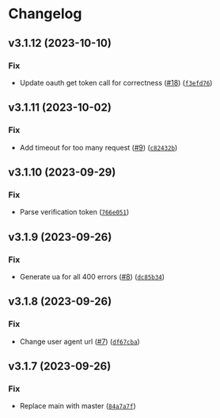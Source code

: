 # Changelog

<!--next-version-placeholder-->

## v3.1.12 (2023-10-10)

### Fix

* Update oauth get token call for correctness ([#18](https://github.com/Python-MyQ/Python-MyQ/issues/18)) ([`f3efd76`](https://github.com/Python-MyQ/Python-MyQ/commit/f3efd76e22e2c63b4a178b2108e8511bb19f850b))

## v3.1.11 (2023-10-02)

### Fix

* Add timeout for too many request ([#9](https://github.com/Python-MyQ/Python-MyQ/issues/9)) ([`c82432b`](https://github.com/Python-MyQ/Python-MyQ/commit/c82432b2e7a2c8a74c8b611e91bf17308aa77f5c))

## v3.1.10 (2023-09-29)

### Fix

* Parse verification token ([`766e051`](https://github.com/Python-MyQ/Python-MyQ/commit/766e051d83a3034cf62fc0963dbefcc20fa084e3))

## v3.1.9 (2023-09-26)

### Fix

* Generate ua for all 400 errors ([#8](https://github.com/Python-MyQ/Python-MyQ/issues/8)) ([`dc85b34`](https://github.com/Python-MyQ/Python-MyQ/commit/dc85b34e87fc70c82afb466e457a855ef43a85ed))

## v3.1.8 (2023-09-26)

### Fix

* Change user agent url ([#7](https://github.com/Python-MyQ/Python-MyQ/issues/7)) ([`df67cba`](https://github.com/Python-MyQ/Python-MyQ/commit/df67cba0ab14c8503c3267032ec8debc7f599f3b))

## v3.1.7 (2023-09-26)

### Fix

* Replace main with master ([`84a7a7f`](https://github.com/Python-MyQ/Python-MyQ/commit/84a7a7f04f04743792388429c1fbd19414444550))
